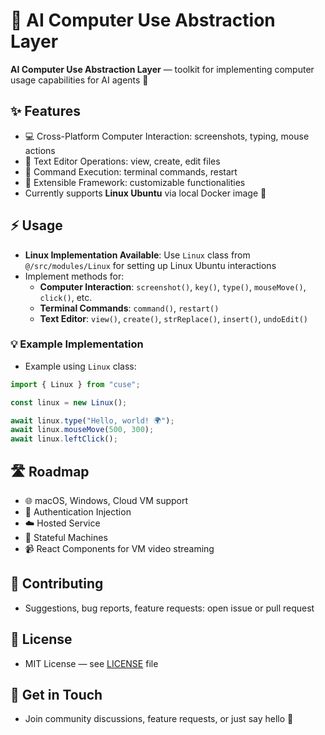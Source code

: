 # 🚀 AI Computer Use Abstraction Layer

**AI Computer Use Abstraction Layer** — toolkit for implementing computer usage capabilities for AI agents 🤖

## ✨ Features

- 💻 Cross-Platform Computer Interaction: screenshots, typing, mouse actions
- 📝 Text Editor Operations: view, create, edit files
- 🔧 Command Execution: terminal commands, restart
- 🔌 Extensible Framework: customizable functionalities
- Currently supports **Linux Ubuntu** via local Docker image 🚀

## ⚡ Usage

- **Linux Implementation Available**: Use `Linux` class from `@/src/modules/Linux` for setting up Linux Ubuntu interactions
- Implement methods for:
  - **Computer Interaction**: `screenshot()`, `key()`, `type()`, `mouseMove()`, `click()`, etc.
  - **Terminal Commands**: `command()`, `restart()`
  - **Text Editor**: `view()`, `create()`, `strReplace()`, `insert()`, `undoEdit()`

### 💡 Example Implementation

- Example using `Linux` class:

```typescript
import { Linux } from "cuse";

const linux = new Linux();

await linux.type("Hello, world! 🌍");
await linux.mouseMove(500, 300);
await linux.leftClick();
```

## 🛣️ Roadmap

- 🌐 macOS, Windows, Cloud VM support
- 🔑 Authentication Injection
- ☁️ Hosted Service
- 🧠 Stateful Machines
- 📹 React Components for VM video streaming

## 🤝 Contributing

- Suggestions, bug reports, feature requests: open issue or pull request

## 📜 License

- MIT License — see [LICENSE](LICENSE) file

## 💬 Get in Touch

- Join community discussions, feature requests, or just say hello 👋

